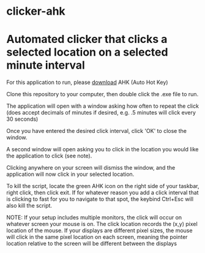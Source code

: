 # clicker-ahk
<h1>Automated clicker that clicks a selected location on a selected minute interval</h1>

For this application to run, please <a href= "https://www.autohotkey.com/" target="_blank" >download</a> AHK (Auto Hot Key)

Clone this repository to your computer, then double click the .exe file to run.

The application will open with a window asking how often to repeat the click (does accept decimals of minutes if desired, e.g. .5 minutes will click every 30 seconds)

Once you have entered the desired click interval, click 'OK' to close the window. 

A second window will open asking you to click in the location you would like the application to click (see note).

Clicking anywhere on your screen will dismiss the window, and the application will now click in your selected location.

To kill the script, locate the green AHK icon on the right side of your taskbar, right click, then click exit. If for whatever reason you add a click interval that is clicking to fast for you to navigate to that spot, the keybind Ctrl+Esc will also kill the script.

NOTE: If your setup includes multiple monitors, the click will occur on whatever screen your mouse is on. The click location records the (x,y) 
pixel location of the mouse. If your displays are different pixel sizes, the mouse will click in the same pixel location on each screen, meaning the pointer location
relative to the screen will be different between the displays
